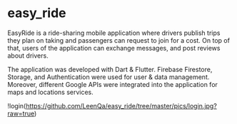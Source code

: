 # easy_ride
EasyRide is a ride-sharing mobile application
where drivers publish trips they plan on taking
and passengers can request to join for a cost.
On top of that, users of the application can
exchange messages, and post reviews about
drivers.

The application was developed
with Dart & Flutter. Firebase Firestore, Storage,
and Authentication were used for user & data
management. Moreover, different Google APIs
were integrated into the application for maps
and locations services.


!login(https://github.com/LeenQa/easy_ride/tree/master/pics/login.jpg?raw=true)
